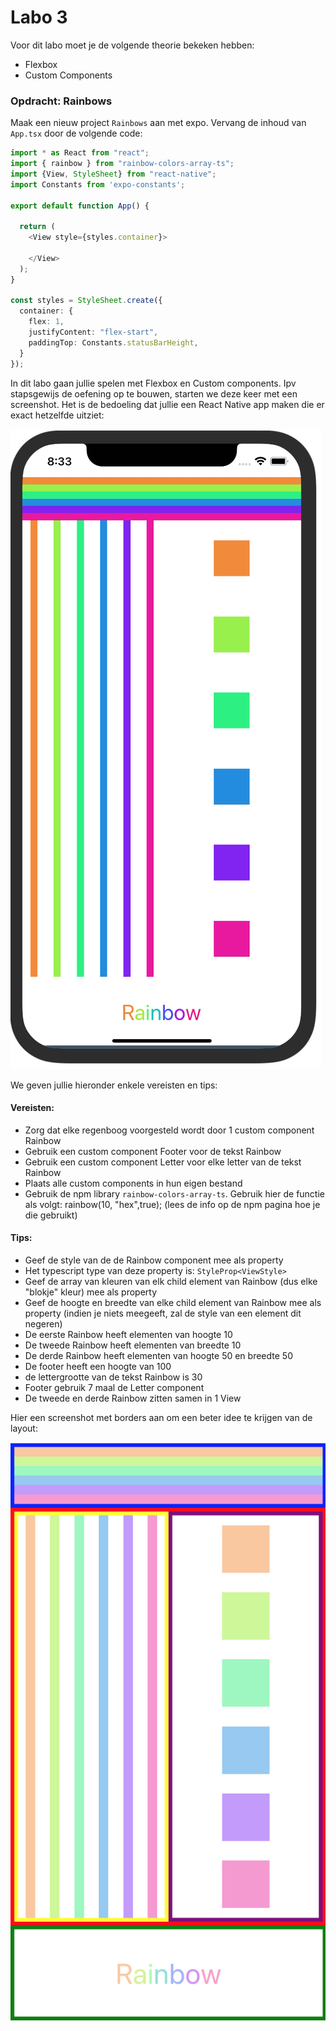 # Labo 3

Voor dit labo moet je de volgende theorie bekeken hebben:
- Flexbox
- Custom Components

### Opdracht: Rainbows

Maak een nieuw project `Rainbows` aan met expo. Vervang de inhoud van `App.tsx` door de volgende code:

```typescript expo={"dependencies": "rainbow-colors-array-ts"}
import * as React from "react";
import { rainbow } from "rainbow-colors-array-ts";
import {View, StyleSheet} from "react-native";
import Constants from 'expo-constants';

export default function App() {

  return (
    <View style={styles.container}>
       
    </View>
  );
}

const styles = StyleSheet.create({
  container: {
    flex: 1,
    justifyContent: "flex-start",
    paddingTop: Constants.statusBarHeight,
  }
});
```

In dit labo gaan jullie spelen met Flexbox en Custom components. Ipv stapsgewijs de oefening op te bouwen, starten we deze keer met een screenshot. Het is de bedoeling dat jullie een React Native app maken die er exact hetzelfde uitziet:

![picture 8](../images/labo3rainbow.png)

We geven jullie hieronder enkele vereisten en tips:
#### Vereisten:
- Zorg dat elke regenboog voorgesteld wordt door 1 custom component Rainbow
- Gebruik een custom component Footer voor de tekst Rainbow
- Gebruik een custom component  Letter voor elke letter van de tekst Rainbow
- Plaats alle custom components in hun eigen bestand
- Gebruik de npm library `rainbow-colors-array-ts`. Gebruik hier de functie als volgt: rainbow(10, "hex",true); (lees de info op de npm pagina hoe je die gebruikt)
#### Tips:
- Geef de style van de de Rainbow component mee als property
- Het typescript type van deze property is: `StyleProp<ViewStyle>`
- Geef de array van  kleuren van elk child element van Rainbow (dus elke "blokje" kleur) mee als property
- Geef de hoogte en breedte van elke child element van Rainbow mee als property (indien je niets meegeeft, zal de style van een element dit negeren)
- De eerste Rainbow heeft elementen van hoogte 10
- De tweede Rainbow heeft elementen van breedte 10
- De derde Rainbow heeft elementen van hoogte 50 en breedte 50
- De footer heeft een hoogte van 100
- de lettergrootte van de tekst Rainbow is 30
- Footer gebruik 7 maal de Letter component
- De tweede en derde Rainbow zitten samen in 1 View

Hier een screenshot met borders aan om een beter idee te krijgen van de layout:

![picture 8](../images/labo3views.png)